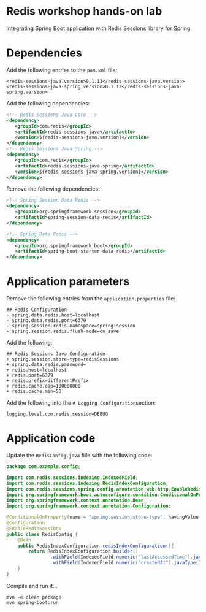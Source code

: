 # Redis workshop hands-on lab

Integrating Spring Boot application with Redis Sessions library for Spring.

# Dependencies

Add the following entries to the ```pom.xml``` file:

```shell
<redis-sessions-java.version>0.1.13</redis-sessions-java.version>
<redis-sessions-java-spring.version>0.1.13</redis-sessions-java-spring.version>
```

Add the following dependencies:

```xml
<!-- Redis Sessions Java Core -->
<dependency>
   <groupId>com.redis</groupId>
   <artifactId>redis-sessions-java</artifactId>
   <version>${redis-sessions-java.version}</version>
</dependency>
<!-- Redis Sessions Java Spring -->
<dependency>
   <groupId>com.redis</groupId>
   <artifactId>redis-sessions-java-spring</artifactId>
   <version>${redis-sessions-java-spring.version}</version>
</dependency>
```

Remove the following dependencies:

```xml
<!-- Spring Session Data Redis -->
<dependency>
   <groupId>org.springframework.session</groupId>
   <artifactId>spring-session-data-redis</artifactId>
</dependency>

<!-- Spring Data Redis -->
<dependency>
   <groupId>org.springframework.boot</groupId>
   <artifactId>spring-boot-starter-data-redis</artifactId>
</dependency>
```

# Application parameters

Remove the following entries from the ```application.properties``` file:

```shell
## Redis Configuration
- spring.data.redis.host=localhost
- spring.data.redis.port=6379
- spring.session.redis.namespace=spring:session
- spring.session.redis.flush-mode=on_save
```

Add the following:

```shell
## Redis Sessions Java Configuration
+ spring.session.store-type=redisSessions
+ spring.data.redis.password=
+ redis.host=localhost
+ redis.port=6379
+ redis.prefix=differentPrefix
+ redis.cache.cap=100000000
+ redis.cache.min=50
```

Add the following into the ```# Logging Configuration```section:

```shell
logging.level.com.redis.session=DEBUG
```

# Application code

Update the ```RedisConfig.java``` fiile with the following code:

```java
package com.example.config;

import com.redis.sessions.indexing.IndexedField;
import com.redis.sessions.indexing.RedisIndexConfiguration;
import com.redis.sessions.spring.config.annotation.web.http.EnableRedisSessions;
import org.springframework.boot.autoconfigure.condition.ConditionalOnProperty;
import org.springframework.context.annotation.Bean;
import org.springframework.context.annotation.Configuration;

@ConditionalOnProperty(name = "spring.session.store-type", havingValue = "redisSessions")
@Configuration
@EnableRedisSessions
public class RedisConfig {
    @Bean
    public RedisIndexConfiguration redisIndexConfiguration(){
        return RedisIndexConfiguration.builder()
                .withField(IndexedField.numeric("lastAccessedTime").javaType(Integer.class).build())
                .withField(IndexedField.numeric("createdAt").javaType(Integer.class).build()).build();
    }
}
```

Compile and run it...

```shell
mvn -e clean package
mvn spring-boot:run
```
